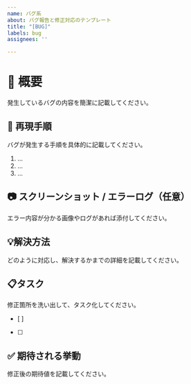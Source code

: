 ```yaml
---
name: バグ系
about: バグ報告と修正対応のテンプレート
title: "[BUG]"
labels: bug
assignees: ''

---
```


# 📌 概要
発生しているバグの内容を簡潔に記載してください。

## 🔁 再現手順
バグが発生する手順を具体的に記載してください。
1. ...
2. ...
3. ...

## 📷 スクリーンショット / エラーログ（任意）  
エラー内容が分かる画像やログがあれば添付してください。

## 💡解決方法
どのように対応し、解決するかまでの詳細を記載してください。

## 📋タスク
修正箇所を洗い出して、タスク化してください。
- [ ]
- [ ] 

## ✅ 期待される挙動
修正後の期待値を記載してください。
